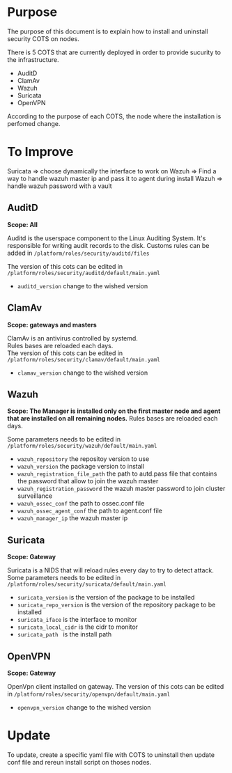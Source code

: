 # Purpose
The purpose of this document is to explain how to install and uninstall 
security COTS on nodes.

There is 5 COTS that are currently deployed in order to provide sucurity to the 
infrastructure. 

- AuditD
- ClamAv
- Wazuh
- Suricata
- OpenVPN

According to the purpose of each COTS, the node where the installation is perfomed change.

# To Improve
Suricata => choose dynamically the interface to work on 
Wazuh => Find a way to handle wazuh master ip and pass it to agent during install
Wazuh => handle wazuh password with a vault 

## AuditD
**Scope: All**

Auditd is the userspace component to the Linux Auditing System. It's responsible for writing audit records to the disk.
Customs rules can be added in ```/platform/roles/security/auditd/files```

The version of this cots can be edited in ```/platform/roles/security/auditd/default/main.yaml``` 
-  ```auditd_version``` change to the wished version 

## ClamAv
**Scope: gateways and masters**

ClamAv is an antivirus controlled by systemd.  
Rules bases are reloaded each days.  
The version of this cots can be edited in ```/platform/roles/security/clamav/default/main.yaml``` 
-  ```clamav_version``` change to the wished version 

## Wazuh
**Scope: The Manager is installed only on the first master node and agent that are installed on all remaining nodes.**
Rules bases are reloaded each days. 

Some parameters needs to be edited in ```/platform/roles/security/wazuh/default/main.yaml``` 
- ```wazuh_repository``` the repositoy version to use
- ```wazuh_version``` the package version to install 
- ```wazuh_registration_file_path``` the path to autd.pass file that contains the password that allow to join the wazuh master
- ```wazuh_registration_password``` the wazuh master password to join cluster surveillance
- ```wazuh_ossec_conf``` the path to ossec.conf file
- ```wazuh_ossec_agent_conf```  the path to agent.conf file 
- ```wazuh_manager_ip``` the wazuh master ip

## Suricata
**Scope: Gateway**

Suricata is a NIDS that will reload rules every day to try to detect attack. 
Some parameters needs to be edited in ```/platform/roles/security/suricata/default/main.yaml``` 

- ```suricata_version``` is the version of the package to be installed
- ```suricata_repo_version``` is the version of the repository package to be installed
- ```suricata_iface``` is the interface to monitor
- ```suricata_local_cidr``` is the cidr to monitor
- ```suricata_path ``` is the install path

## OpenVPN 
**Scope: Gateway**

OpenVpn client installed on gateway.
The version of this cots can be edited in ```/platform/roles/security/openvpn/default/main.yaml``` 
-  ```openvpn_version``` change to the wished version 

# Update
To update, create a specific yaml file with COTS to uninstall
then update conf file and rereun install script on thoses nodes. 